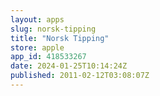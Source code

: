 ```yaml
---
layout: apps
slug: norsk-tipping
title: "Norsk Tipping"
store: apple
app_id: 418533267
date: 2024-01-25T10:14:24Z
published: 2011-02-12T03:08:07Z
---
```

